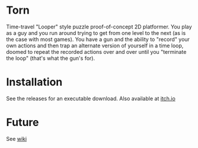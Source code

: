 # Torn

Time-travel "Looper" style puzzle proof-of-concept 2D platformer. You play as a guy and you run around trying to get from one level to the next (as is the case with most games). You have a gun and the ability to "record" your own actions and then trap an alternate version of yourself in a time loop, doomed to repeat the recorded actions over and over until you "terminate the loop" (that's what the gun's for). 

# Installation

See the releases for an executable download. Also available at [itch.io](https://fire-bellied-toad.itch.io/torn)

# Future

See [wiki](https://github.com/vix597/torn/wiki)
